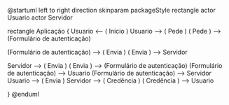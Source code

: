 @startuml
left to right direction
skinparam packageStyle rectangle
actor Usuario
actor Servidor

rectangle Aplicação {
  Usuario <-- ( Inicio )
  Usuario --> ( Pede ) 
  ( Pede ) --> (Formulário de autenticação)
  
  (Formulário de autenticação) --> ( Envia )
  ( Envia ) --> Servidor

   Servidor --> ( Envia )
  ( Envia ) --> (Formulário de autenticação)
  (Formulário de autenticação) --> Usuario
  (Formulário de autenticação) --> Servidor
   Usuario --> ( Envia )
   Servidor --> ( Credência )
   ( Credência ) --> Usuario
 
}
@enduml